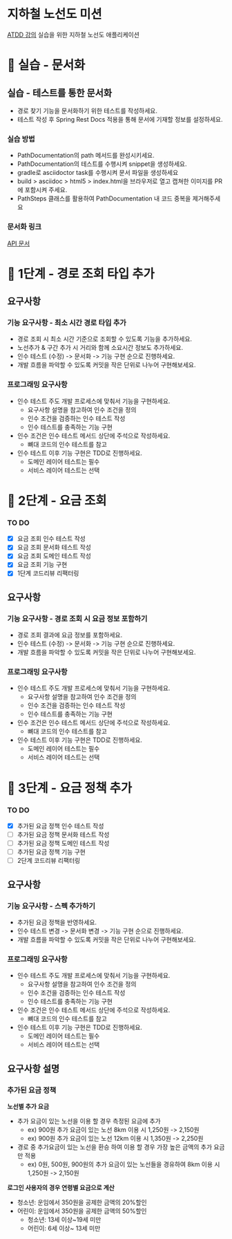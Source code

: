 # 지하철 노선도 미션

[ATDD 강의](https://edu.nextstep.camp/c/R89PYi5H) 실습을 위한 지하철 노선도 애플리케이션

# 🚀 실습 - 문서화

## 실습 - 테스트를 통한 문서화

- 경로 찾기 기능을 문서화하기 위한 테스트를 작성하세요.
- 테스트 작성 후 Spring Rest Docs 적용을 통해 문서에 기재할 정보를 설정하세요.

### 실습 방법

- PathDocumentation의 path 메서드를 완성시키세요.
- PathDocumentation의 테스트를 수행시켜 snippet을 생성하세요.
- gradle로 asciidoctor task를 수행시켜 문서 파일을 생성하세요
- build > asciidoc > html5 > index.html을 브라우저로 열고 캡쳐한 이미지를 PR에 포함시켜 주세요.
- PathSteps 클래스를 활용하여 PathDocumentation 내 코드 중복을 제거해주세요

### 문서화 링크

[API 문서](src/main/resources/static/docs/index.html)

# 🚀 1단계 - 경로 조회 타입 추가

## 요구사항

### 기능 요구사항 - 최소 시간 경로 타입 추가

- 경로 조회 시 최소 시간 기준으로 조회할 수 있도록 기능을 추가하세요.
- 노선추가 & 구간 추가 시 거리와 함께 소요시간 정보도 추가하세요.
- 인수 테스트 (수정) -> 문서화 -> 기능 구현 순으로 진행하세요.
- 개발 흐름을 파악할 수 있도록 커밋을 작은 단위로 나누어 구현해보세요.

### 프로그래밍 요구사항

- 인수 테스트 주도 개발 프로세스에 맞춰서 기능을 구현하세요.
    - 요구사항 설명을 참고하여 인수 조건을 정의
    - 인수 조건을 검증하는 인수 테스트 작성
    - 인수 테스트를 충족하는 기능 구현
- 인수 조건은 인수 테스트 메서드 상단에 주석으로 작성하세요.
    - 뼈대 코드의 인수 테스트를 참고
- 인수 테스트 이후 기능 구현은 TDD로 진행하세요.
    - 도메인 레이어 테스트는 필수
    - 서비스 레이어 테스트는 선택

# 🚀 2단계 - 요금 조회

### TO DO

- [X] 요금 조회 인수 테스트 작성
- [X] 요금 조회 문서화 테스트 작성
- [X] 요금 조회 도메인 테스트 작성
- [X] 요금 조회 기능 구현
- [X] 1단계 코드리뷰 리팩터링

## 요구사항

### 기능 요구사항 - 경로 조회 시 요금 정보 포함하기

- 경로 조회 결과에 요금 정보를 포함하세요.
- 인수 테스트 (수정) -> 문서화 -> 기능 구현 순으로 진행하세요.
- 개발 흐름을 파악할 수 있도록 커밋을 작은 단위로 나누어 구현해보세요.

### 프로그래밍 요구사항

- 인수 테스트 주도 개발 프로세스에 맞춰서 기능을 구현하세요.
    - 요구사항 설명을 참고하여 인수 조건을 정의
    - 인수 조건을 검증하는 인수 테스트 작성
    - 인수 테스트를 충족하는 기능 구현
- 인수 조건은 인수 테스트 메서드 상단에 주석으로 작성하세요.
    - 뼈대 코드의 인수 테스트를 참고
- 인수 테스트 이후 기능 구현은 TDD로 진행하세요.
    - 도메인 레이어 테스트는 필수
    - 서비스 레이어 테스트는 선택

# 🚀 3단계 - 요금 정책 추가

### TO DO

- [x] 추가된 요금 정책 인수 테스트 작성
- [ ] 추가된 요금 정책 문서화 테스트 작성
- [ ] 추가된 요금 정책 도메인 테스트 작성
- [ ] 추가된 요금 정책 기능 구현
- [ ] 2단계 코드리뷰 리팩터링

## 요구사항

### 기능 요구사항 - 스펙 추가하기

- 추가된 요금 정책을 반영하세요.
- 인수 테스트 변경 -> 문서화 변경 -> 기능 구현 순으로 진행하세요.
- 개발 흐름을 파악할 수 있도록 커밋을 작은 단위로 나누어 구현해보세요.

### 프로그래밍 요구사항

- 인수 테스트 주도 개발 프로세스에 맞춰서 기능을 구현하세요.
    - 요구사항 설명을 참고하여 인수 조건을 정의
    - 인수 조건을 검증하는 인수 테스트 작성
    - 인수 테스트를 충족하는 기능 구현
- 인수 조건은 인수 테스트 메서드 상단에 주석으로 작성하세요.
    - 뼈대 코드의 인수 테스트를 참고
- 인수 테스트 이후 기능 구현은 TDD로 진행하세요.
    - 도메인 레이어 테스트는 필수
    - 서비스 레이어 테스트는 선택

## 요구사항 설명

### 추가된 요금 정책

**노선별 추가 요금**

- 추가 요금이 있는 노선을 이용 할 경우 측정된 요금에 추가
    - ex) 900원 추가 요금이 있는 노선 8km 이용 시 1,250원 -> 2,150원
    - ex) 900원 추가 요금이 있는 노선 12km 이용 시 1,350원 -> 2,250원
- 경로 중 추가요금이 있는 노선을 환승 하여 이용 할 경우 가장 높은 금액의 추가 요금만 적용
    - ex) 0원, 500원, 900원의 추가 요금이 있는 노선들을 경유하여 8km 이용 시 1,250원 -> 2,150원

**로그인 사용자의 경우 연령별 요금으로 계산**

- 청소년: 운임에서 350원을 공제한 금액의 20%할인
- 어린이: 운임에서 350원을 공제한 금액의 50%할인
    - 청소년: 13세 이상~19세 미만
    - 어린이: 6세 이상~ 13세 미만
